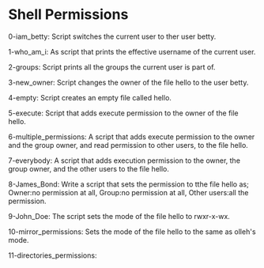 # Shell Permissions

0-iam_betty: Script switches the current user to ther user betty.

1-who_am_i: As script that prints the effective username of the current user.

2-groups: Script prints all the groups the current user is part of.

3-new_owner: Script changes the owner of the file hello to the user betty.

4-empty: Script creates an empty file called hello.

5-execute: Script that adds execute permission to the owner of the file hello.

6-multiple_permissions: A script that adds execute permission to the owner and the group owner, and read permission to other users, to the file hello.

7-everybody: A script that adds execution permission to the owner, the group owner, and the other users to the file hello.

8-James_Bond: Write a script that sets the permission to tthe file hello as; Owner:no permission at all, Group:no permission at all, Other users:all the permission.

9-John_Doe: The script sets the mode of the file hello to rwxr-x-wx.

10-mirror_permissions: Sets the mode of the file hello to the same as olleh's mode.

11-directories_permissions: 
